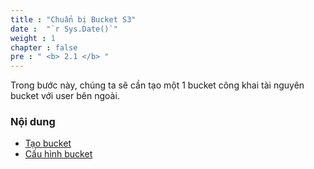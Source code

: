 ```yaml
---
title : "Chuẩn bị Bucket S3"
date :  "`r Sys.Date()`" 
weight : 1 
chapter : false
pre : " <b> 2.1 </b> "
---
```


Trong bước này, chúng ta sẽ cần tạo một 1 bucket công khai tài nguyên bucket với user bên ngoài.

### Nội dung
  - [Tạo bucket](2.1.1-createbucket/)
  - [Cấu hình bucket](2.1.2-makebucketpublic/)
